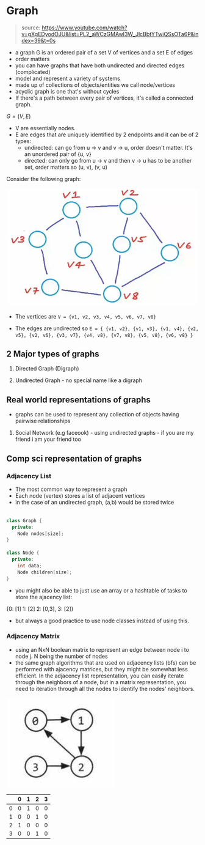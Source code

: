 # Graph
> source: https://www.youtube.com/watch?v=gXgEDyodOJU&list=PL2_aWCzGMAwI3W_JlcBbtYTwiQSsOTa6P&index=39&t=0s

- a graph G is an ordered pair of a set V of vertices and a set E of edges
- order matters
- you can have graphs that have both undirected and directed edges (complicated)
- model and represent a variety of systems
- made up of collections of objects/entities we call node/vertices
- acyclic graph is one that's without cycles
- If there's a path between every pair of vertices, it's called a connected graph. 


$G = (V, E)$

* V are essentially nodes. 
* E are edges that are uniquely identified by 2 endpoints and it can be of 2 types:
  - undirected: can go from u -> v and v -> u, order doesn't matter. It's an unordered pair of {u, v} 
  - directed: can only go from u -> v and then v -> u has to be another set, order matters so (u, v), (v, u)

Consider the following graph:

![graph](../../images/graph.png)

* The vertices are `V = {v1, v2, v3, v4, v5, v6, v7, v8}`

* The edges are undirected so `E = { {v1, v2}, {v1, v3}, {v1, v4}, {v2, v5}, {v2, v6}, {v3, v7}, {v4, v8}, {v7, v8}, {v5, v8}, {v6, v8} }`


## 2 Major types of graphs

1. Directed Graph (Digraph)

1. Undirected Graph - no special name like a digraph

## Real world representations of graphs
- graphs can be used to represent any collection of objects having pairwise relationships

1. Social Network (e.g faceook) - using undirected graphs - if you are my friend i am your friend too


## Comp sci representation of graphs

### Adjacency List
* The most common way to represent a graph
* Each node (vertex) stores a list of adjacent vertices
* in the case of an undirected graph, (a,b) would be stored twice 

```cpp

class Graph {
  private:
    Node nodes[size];
}

class Node {
  private: 
    int data;
    Node children[size];
}

```
* you might also be able to just use an array or a hashtable of tasks to store the ajacency list:

{0: [1]
1: [2]
2: [0,3],
3: [2]}

* but always a good practice to use node classes instead of using this. 


### Adjacency Matrix
- using an NxN boolean matrix to represent an edge between node i to node j. N being the number of nodes
- the same graph algorithms that are used on adjacency lists (bfs) can be performed with ajacency matrices, but they might be somewhat less efficient. In the adjacency list representation, you can easily iterate through the neighbors of a node, but in a matrix representation, you need to iteration through all the nodes to identify the nodes' neighbors. 

![link](../../images/graph_01.png)

| |0|1|2|3|
|-|-|-|-|-|
|0|0|1|0|0|
|1|0|0|1|0|
|2|1|0|0|0|
|3|0|0|1|0|